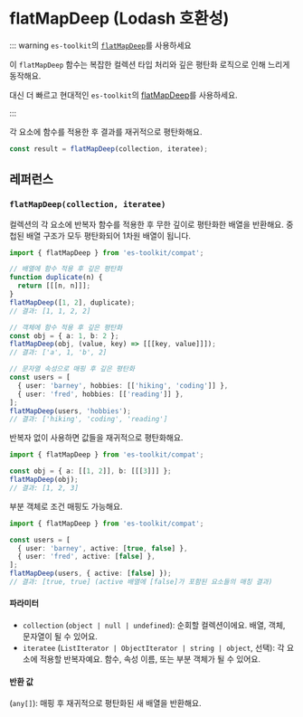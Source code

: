 # flatMapDeep (Lodash 호환성)

::: warning `es-toolkit`의 [`flatMapDeep`](../../array/flatMapDeep.md)를 사용하세요

이 `flatMapDeep` 함수는 복잡한 컬렉션 타입 처리와 깊은 평탄화 로직으로 인해 느리게 동작해요.

대신 더 빠르고 현대적인 `es-toolkit`의 [flatMapDeep](../../array/flatMapDeep.md)를 사용하세요.

:::

각 요소에 함수를 적용한 후 결과를 재귀적으로 평탄화해요.

```typescript
const result = flatMapDeep(collection, iteratee);
```

## 레퍼런스

### `flatMapDeep(collection, iteratee)`

컬렉션의 각 요소에 반복자 함수를 적용한 후 무한 깊이로 평탄화한 배열을 반환해요. 중첩된 배열 구조가 모두 평탄화되어 1차원 배열이 됩니다.

```typescript
import { flatMapDeep } from 'es-toolkit/compat';

// 배열에 함수 적용 후 깊은 평탄화
function duplicate(n) {
  return [[[n, n]]];
}
flatMapDeep([1, 2], duplicate);
// 결과: [1, 1, 2, 2]

// 객체에 함수 적용 후 깊은 평탄화
const obj = { a: 1, b: 2 };
flatMapDeep(obj, (value, key) => [[[key, value]]]);
// 결과: ['a', 1, 'b', 2]

// 문자열 속성으로 매핑 후 깊은 평탄화
const users = [
  { user: 'barney', hobbies: [['hiking', 'coding']] },
  { user: 'fred', hobbies: [['reading']] },
];
flatMapDeep(users, 'hobbies');
// 결과: ['hiking', 'coding', 'reading']
```

반복자 없이 사용하면 값들을 재귀적으로 평탄화해요.

```typescript
import { flatMapDeep } from 'es-toolkit/compat';

const obj = { a: [[1, 2]], b: [[[3]]] };
flatMapDeep(obj);
// 결과: [1, 2, 3]
```

부분 객체로 조건 매핑도 가능해요.

```typescript
import { flatMapDeep } from 'es-toolkit/compat';

const users = [
  { user: 'barney', active: [true, false] },
  { user: 'fred', active: [false] },
];
flatMapDeep(users, { active: [false] });
// 결과: [true, true] (active 배열에 [false]가 포함된 요소들의 매칭 결과)
```

#### 파라미터

- `collection` (`object | null | undefined`): 순회할 컬렉션이에요. 배열, 객체, 문자열이 될 수 있어요.
- `iteratee` (`ListIterator | ObjectIterator | string | object`, 선택): 각 요소에 적용할 반복자예요. 함수, 속성 이름, 또는 부분 객체가 될 수 있어요.

#### 반환 값

(`any[]`): 매핑 후 재귀적으로 평탄화된 새 배열을 반환해요.

